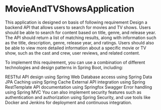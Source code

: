 # MovieAndTVShowsApplication
This application is designed on basis of following requirement
Design a backend API that allows users to search for movies and TV shows. Users should be able to search for content based on title, genre, and release year. The API should return a list of matching results, along with information such as the title, description, genre, release year, and ratings. Users should also be able to view more detailed information about a specific movie or TV show, such as the cast and crew, user reviews, and related content.

To implement this requirement, you can use a combination of different technologies and design patterns in Spring Boot, including:

RESTful API design using Spring Web
Database access using Spring Data JPA
Caching using Spring Cache
External API integration using Spring RestTemplate
API documentation using Springfox Swagger
Error handling using Spring MVC
You can also implement security features such as authentication and authorization using Spring Security, and use tools like Docker and Jenkins for deployment and continuous integration.

